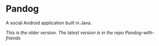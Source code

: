 # Pandog
A social Android application built in Java.

*This is the older version. The latest version is in the repo Pandog-with-friends*
